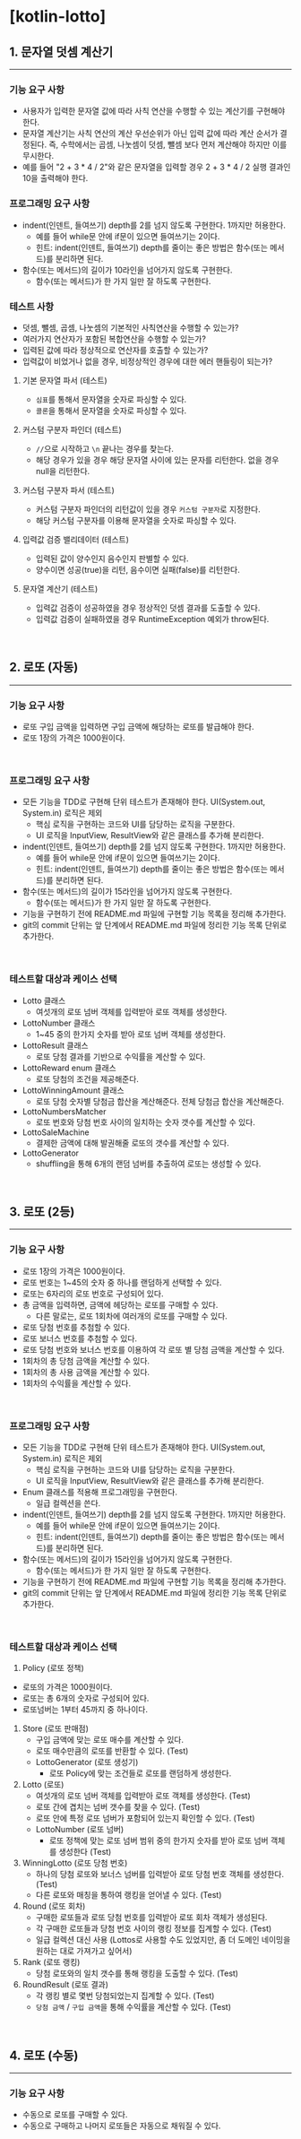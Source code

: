 # [kotlin-lotto]

## 1. 문자열 덧셈 계산기

---

### 기능 요구 사항
- 사용자가 입력한 문자열 값에 따라 사칙 연산을 수행할 수 있는 계산기를 구현해야 한다.
- 문자열 계산기는 사칙 연산의 계산 우선순위가 아닌 입력 값에 따라 계산 순서가 결정된다. 즉, 수학에서는 곱셈, 나눗셈이 덧셈, 뺄셈 보다 먼저 계산해야 하지만 이를 무시한다.
- 예를 들어 "2 + 3 * 4 / 2"와 같은 문자열을 입력할 경우 2 + 3 * 4 / 2 실행 결과인 10을 출력해야 한다.

### 프로그래밍 요구 사항

- indent(인덴트, 들여쓰기) depth를 2를 넘지 않도록 구현한다. 1까지만 허용한다.
  - 예를 들어 while문 안에 if문이 있으면 들여쓰기는 2이다.
  - 힌트: indent(인덴트, 들여쓰기) depth를 줄이는 좋은 방법은 함수(또는 메서드)를 분리하면 된다.
- 함수(또는 메서드)의 길이가 10라인을 넘어가지 않도록 구현한다.
   - 함수(또는 메서드)가 한 가지 일만 잘 하도록 구현한다.

### 테스트 사항

- 덧셈, 뺄셈, 곱셈, 나눗셈의 기본적인 사칙연산을 수행할 수 있는가?
- 여러가지 연산자가 포함된 복합연산을 수행할 수 있는가?
- 입력된 값에 따라 정상적으로 연산자를 호출할 수 있는가?
- 입력값이 비었거나 없을 경우, 비정상적인 경우에 대한 에러 핸들링이 되는가?

1. 기본 문자열 파서 (테스트)
   - `심표`를 통해서 문자열을 숫자로 파싱할 수 있다.
   - `콜론`을 통해서 문자열을 숫자로 파싱할 수 있다.

2. 커스텀 구분자 파인더 (테스트)
   - `//`으로 시작하고 `\n` 끝나는 경우를 찾는다.
   - 해당 경우가 있을 경우 해당 문자열 사이에 있는 문자를 리턴한다. 없을 경우 null을 리턴한다.

3. 커스텀 구분자 파서 (테스트)
   - 커스텀 구분자 파인더의 리턴값이 있을 경우 `커스텀 구분자`로 지정한다.
   - 해당 커스텀 구분자를 이용해 문자열을 숫자로 파싱할 수 있다.

4. 입력값 검증 밸리데이터 (테스트)
   - 입력된 값이 양수인지 음수인지 판별할 수 있다.
   - 양수이면 성공(true)을 리턴, 음수이면 실패(false)를 리턴한다.

5. 문자열 계산기 (테스트)
   - 입력값 검증이 성공하였을 경우 정상적인 덧셈 결과를 도출할 수 있다.
   - 입력값 검증이 실패하였을 경우 RuntimeException 예외가 throw된다.
   

<br/>

## 2. 로또 (자동)

---

### 기능 요구 사항
- 로또 구입 금액을 입력하면 구입 금액에 해당하는 로또를 발급해야 한다.
- 로또 1장의 가격은 1000원이다.

<br/>

### 프로그래밍 요구 사항
- 모든 기능을 TDD로 구현해 단위 테스트가 존재해야 한다. UI(System.out, System.in) 로직은 제외
  - 핵심 로직을 구현하는 코드와 UI를 담당하는 로직을 구분한다.
  - UI 로직을 InputView, ResultView와 같은 클래스를 추가해 분리한다.
- indent(인덴트, 들여쓰기) depth를 2를 넘지 않도록 구현한다. 1까지만 허용한다.
  - 예를 들어 while문 안에 if문이 있으면 들여쓰기는 2이다.
  - 힌트: indent(인덴트, 들여쓰기) depth를 줄이는 좋은 방법은 함수(또는 메서드)를 분리하면 된다.
- 함수(또는 메서드)의 길이가 15라인을 넘어가지 않도록 구현한다.
  - 함수(또는 메서드)가 한 가지 일만 잘 하도록 구현한다.
- 기능을 구현하기 전에 README.md 파일에 구현할 기능 목록을 정리해 추가한다.
- git의 commit 단위는 앞 단계에서 README.md 파일에 정리한 기능 목록 단위로 추가한다.

<br/>

### 테스트할 대상과 케이스 선택

- Lotto 클래스
  - 여섯개의 로또 넘버 객체를 입력받아 로또 객체를 생성한다.
- LottoNumber 클래스
  - 1~45 중의 한가지 숫자를 받아 로또 넘버 객체를 생성한다.
- LottoResult 클래스
   - 로또 당첨 결과를 기반으로 수익률을 계산할 수 있다.
- LottoReward enum 클래스
  - 로또 당첨의 조건을 제공해준다.
- LottoWinningAmount 클래스
  - 로또 당첨 숫자별 당첨금 합산을 계산해준다. 전체 당첨금 합산을 계산해준다.
- LottoNumbersMatcher
   - 로또 번호와 당첨 번호 사이의 일치하는 숫자 갯수를 계산할 수 있다.
- LottoSaleMachine
   - 결제한 금액에 대해 발권해줄 로또의 갯수를 계산할 수 있다.
- LottoGenerator
   - shuffling을 통해 6개의 랜덤 넘버를 추출하여 로또는 생성할 수 있다. 



<br/>

## 3. 로또 (2등)

---

### 기능 요구 사항
- 로또 1장의 가격은 1000원이다.
- 로또 번호는 1~45의 숫자 중 하나를 랜덤하게 선택할 수 있다.
- 로또는 6자리의 로또 번호로 구성되어 있다.
- 총 금액을 입력하면, 금액에 헤당하는 로또를 구매할 수 있다. 
  - 다른 말로는, 로또 1회차에 여러개의 로또를 구매할 수 있다.
- 로또 당첨 번호를 추첨할 수 있다.
- 로또 보너스 번호를 추첨할 수 있다.
- 로또 당첨 번호와 보너스 번호를 이용하여 각 로또 별 당첨 금액을 계산할 수 있다.
- 1회차의 총 당첨 금액을 계산할 수 있다.
- 1회차의 총 사용 금액을 계산할 수 있다.
- 1회차의 수익률을 계산할 수 있다.



<br/>

### 프로그래밍 요구 사항
- 모든 기능을 TDD로 구현해 단위 테스트가 존재해야 한다. UI(System.out, System.in) 로직은 제외
  - 핵심 로직을 구현하는 코드와 UI를 담당하는 로직을 구분한다.
  - UI 로직을 InputView, ResultView와 같은 클래스를 추가해 분리한다.
- Enum 클래스를 적용해 프로그래밍을 구현한다.
  - 일급 컬렉션을 쓴다.
- indent(인덴트, 들여쓰기) depth를 2를 넘지 않도록 구현한다. 1까지만 허용한다.
    - 예를 들어 while문 안에 if문이 있으면 들여쓰기는 2이다.
    - 힌트: indent(인덴트, 들여쓰기) depth를 줄이는 좋은 방법은 함수(또는 메서드)를 분리하면 된다.
- 함수(또는 메서드)의 길이가 15라인을 넘어가지 않도록 구현한다.
    - 함수(또는 메서드)가 한 가지 일만 잘 하도록 구현한다.
- 기능을 구현하기 전에 README.md 파일에 구현할 기능 목록을 정리해 추가한다.
- git의 commit 단위는 앞 단계에서 README.md 파일에 정리한 기능 목록 단위로 추가한다.

<br/>

### 테스트할 대상과 케이스 선택

1. Policy (로또 정책)
  - 로또의 가격은 1000원이다.
  - 로또는 총 6개의 숫자로 구성되어 있다.
  - 로또넘버는 1부터 45까지 중 하나이다.
1. Store (로또 판매점)
   - 구입 금액에 맞는 로또 매수를 계산할 수 있다. 
   - 로또 매수만큼의 로또를 반환할 수 있다. (Test)
   - LottoGenerator (로또 생성기)
     - 로또 Policy에 맞는 조건들로 로또를 랜덤하게 생성한다.
2. Lotto (로또)
   - 여섯개의 로또 넘버 객체를 입력받아 로또 객체를 생성한다. (Test)
   - 로또 간에 겹치는 넘버 갯수를 찾을 수 있다. (Test)
   - 로또 안에 특정 로또 넘버가 포함되어 있는지 확인할 수 있다. (Test)
   - LottoNumber (로또 넘버)
     - 로또 정책에 맞는 로또 넘버 범위 중의 한가지 숫자를 받아 로또 넘버 객체를 생성한다 (Test)
3. WinningLotto (로또 당첨 번호)
   - 하나의 당첨 로또와 보너스 넘버를 입력받아 로또 당첨 번호 객체를 생성한다. (Test)
   - 다른 로또와 매칭을 통하여 랭킹을 얻어낼 수 있다. (Test)
4. Round (로또 회차)
   - 구매한 로또들과 로또 당첨 번호를 입력받아 로또 회차 객체가 생성된다. 
   - 각 구매한 로또들과 당첨 번호 사이의 랭킹 정보를 집계할 수 있다. (Test)
   - 일급 컬렉션 대신 사용 (Lottos로 사용할 수도 있었지만, 좀 더 도메인 네이밍을 원하는 대로 가져가고 싶어서)
5. Rank (로또 랭킹)
   - 당첨 로또와의 일치 갯수를 통해 랭킹을 도출할 수 있다. (Test)
6. RoundResult (로또 결과)
   - 각 랭킹 별로 몇번 당첨되었는지 집계할 수 있다. (Test)
   - `당첨 금액` / `구입 금액`을 통해 수익률을 계산할 수 있다. (Test)




<br/>


## 4. 로또 (수동)

---

### 기능 요구 사항
- 수동으로 로또를 구매할 수 있다. 
- 수동으로 구매하고 나머지 로또들은 자동으로 채워질 수 있다.